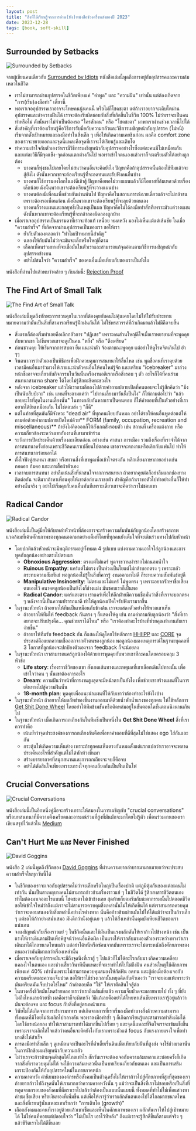 ```yaml
---
layout: post
title: "สิ่งที่ได้เรียนรู้จากการอ่าน(ฟัง)หนังสือช่วงครึ่งหลังของปี 2023"
date: 2023-12-28
tags: [book, soft-skill]
---
```


## Surrounded by Setbacks
![Surrounded by Setbacks](/assets/2023-12-28/2023-12-28-surrounded-by-setbacks.jpeg)

จากผู้เขียนคนเดียวกับ [Surrounded by Idiots](https://www.amazon.com/Surrounded-Idiots-Behavior-Effectively-Communicate/dp/1250179947) หนังสือเล่มนี้พูดถึงการอยู่กับอุปสรรคและความล้มเหลวในชีวิต

- เราไม่สามารถผ่านอุปสรรคในชีวิตเพียงแค่ "คำพูด" และ "ความฝัน" เท่านั้น แต่ต้องเกิดจาก "การ(เริ่ม)ลงมือทำ" เดี๋ยวนี้
- พอเราเจออุปสรรคเราอาจจะโทษคนนู้นคนนี้ หรือไม่ก็โชคชะตา แต่ถ้าเราอยากจะเติบโตผ่านอุปสรรคและล่าความฝันได้ เราจะต้องรับผิดชอบกับสิ่งที่เกิดขึ้นในชีวิต 100% ไม่ว่าเราจะเป็นคนทำหรือไม่ ดังนั้นเราไม่จำเป็นต้องรอ "ใครสักคน" หรือ "โชคชะตา" มาพาเราผ่านช่วงเวลานี้ไปได้
- สิ่งสำคัญที่เราต้องเรียนรู้คือวิธีการรับมือกับความกลัวและวิธีการเผชิญหน้ากับอุปสรรค (ไม่หนี) เริ่มจากตั้งเป้าหมายและลงมือทำในสิ่งเล็ก ๆ เพื่อให้เกิดความเคยชินก่อน ผลคือ comfort zone ของเราจะขยายออกและจุดนี้แหละคือจุดที่เราจะได้เรียนรู้และเติบโต
- ทำความเข้าใจกับตัวเองว่าเรามีวิธีการเผชิญหน้ากับอุปสรรคอย่างไรซึ่งแต่ละคนมีไม่เหมือนกัน และแต่ละวิธีก็มีจุดแข็ง-จุดอ่อนแตกต่างกันไป พอเราเข้าใจตนเองแล้วเราก็จะเตรียมตัวได้อย่างถูกต้อง
  - บางคนก็พุ่งชนไปเลยโดยไม่สนว่าคนอื่นจะคิดยังไง ปัญหาคือถ้าอุปสรรคนั้นต้องใช้ทีมแล้วจะสู้ยังไง ดังนั้นพวกเขาจะต้องเรียนรู้ที่จะอดทนและรับฟังคนอื่นบ้าง
  - บางคนก็ใช้การมองโลกในแง่ดีเข้าสู้ ปัญหาคือพอไม่วางแผนแล้วก็มีโอกาสที่ล้มเหลวด้วยเรื่องเล็กน้อย ดังนั้นพวกเขาจะต้องเรียนรู้ที่จะวางแผนบ้าง
  - บางคนต้องมีเพื่อนเพื่อช่วยกันผ่านพ้นไป ปัญหาคือในสถานการณ์ฉายเดี่ยวแล้วจะไม่กล้าชนเพราะต้องรอเพื่อนก่อน ดังนั้นพวกเขาจะต้องเรียนรู้ที่จะลุยด้วยตนเอง
  - บางคนก็วางแผนและกลยุทธิ์เป็นเหตุเป็นผล ปัญหาคือไม่ได้ลงมือทำสักทีเพราะมัวแต่วางแผน ดังนั้นพวกเขาจะต้องเรียนรู้ที่จะกล้าลองผิดลองถูกบ้าง
- เมื่อเราเจออุปสรรคเป็นธรรมดาที่เราจะท้อแท้ เหนื่อย หมดหวัง มองไม่เห็นแม้แต่เส้นชัย ในเมื่อ "ความสำเร็จ" ที่เกิดจากผ่านอุปสรรคเป็นของเรา ขอให้เรา
  - ย้ำกับตัวเองตลอดว่า "ทำไมเป้าหมายนี้สำคัญ"
  - ฉลองให้กับมันไม่ว่าจะมันจะเล็กหรือใหญ่ก็ตาม
  - เลือกเพื่อนร่วมทางที่จะเชื่อมั่นในตัวเราและสามารถแก้จุดอ่อนตามวิธีการเผชิญหน้ากับอุปสรรคข้างบน
  - อย่าไปสนใจว่า "ความสำเร็จ" ของคนอื่นเมื่อเทียบกับของเราเป็นยังไง

หนังสือที่อ่านไปแล้วพบว่าคล้าย ๆ กับเล่มนี้: [Rejection Proof](https://www.amazon.com/Rejection-Proof-Became-Invincible-Through/dp/080414138X)

## The Find Art of Small Talk
![The Find Art of Small Talk](/assets/2023-12-28/2023-12-28-the-fine-art-of-small-talk.jpeg)

หนังสือเล่มนี้พูดถึงทักษะการชวนคุยในเวลาที่ต้องคุยกับคนไม่คุ้นเคยโดยไม่ให้ใบ้รับประทาน หมายความว่ามันเป็นสิ่งที่สามารถเรียนรู้ฝึกฝนกันได้ ไม่ใช่พรสวรรค์ที่ถ้าเกิดมาแล้วไม่มีคือจบสิ้น

- สิ่งแรกก็ต้องเริ่มทำเลยคือเลิกกลัวการ "ปฏิเสธ" เพราะคนส่วนใหญ่ดีใจเมื่อเราพยายามที่จะพูดคุยกับพวกเขา ไม่งั้นพวกเขาจะดูเป็นคน "หยิ่ง" หรือ "ตึงเครียด"
- ก่อนชวนคุย ให้เริ่มจากการสบตา ยิ้ม แนะนำตัว จ้องตาขณะพูดคุย แต่อย่าให้ดูโรคจิตเกินไป ฮ่า ๆๆ
- จินตนาการว่าตัวเองเป็นพิธีกรเพื่อฝึกควบคุมการสนทนาให้ลื่นไหล เช่น พูดชื่อคนที่เราคุยด้วย เวลามีคนอื่นมาร่วมวงให้เราแนะนำตัวคนอื่นให้คนใหม่รู้จัก และเตรียม "icebreaker" มาล่วงหน้าซึ่งอาจจะเกี่ยวกับกิจกรรมในวันนั้นหรืองานอดิเรกหรือสิ่งรอบ ๆ ตัว อะไรก็ได้ที่คนร่วมสนทนาสามารถ share ได้โดยไม่รู้สึกตะขิดตะขวงใจ
- หลังจาก icebreaker แล้วให้เราถามลึกลงไปด้วยคำถามปลายเปิดที่คนตอบจะไม่รู้สึกคิดว่า "มึงเป็นนับสืบป่ะวะ" เช่น แทนที่จะถามแค่ว่า "ไปงานเลี้ยงมาวันนี้เป็นไง" ก็ให้ถามต่อไปว่า "แล้วชอบอะไรที่สุดในงานเลี้ยงนั้น" ในทางกลับกันหากเราเป็นคนตอบ ก็ให้คำตอบที่เป็นตัวอย่างที่เราอยากได้ยินเหมือนกัน ไม่ใช่ตอบส่ง ๆ "ก็ดี"
- แต่ในท้ายที่สุดมันก็มีจังหวะ "dead air" ที่ทุกคนเงียบกันหมด อย่าได้รอให้คนอื่นพูดต่อแต่ให้ถามต่อด้วยคำถามปลายเปิดใหม่ด้วย** FORM (family, occupation, recreation and miscellaneous)** ถ้ายังไม่คิดออกก็ให้สังเกตสิ่งรอบตัว เช่น สถานที่ เครื่องแต่งกาย หรือความเกี่ยวข้องระหว่างเขากับงานที่เขามาเข้าร่วม
- ระวังการเปิดประเด็นด้วยเรื่องละเอียดอ่อน อย่างเช่น ศาสนา การเมือง รวมถึงเรื่องที่เราจำได้จากการสนทนาครั้งก่อนเพราะชีวิตคนเราเปลี่ยนไปตลอด เขาอาจจะตกงานหรือเลิกกับแฟนไป ทำให้การสนทนากร่อยเอาได้
- ตั้งใจฟังคู่สนทนา สบตา หรือทวนสิ่งที่เขาพูดเพื่อเข้าใจตรงกัน หลีกเลี่ยงภาษากายอย่างเช่น กอดอก ก้มคอ แกะเกาเสื้อผ้าตัวเอง
- เวลาจบการสนทนา อย่าลืมเน้นสิ่งที่น่าสนใจจากการสนทนา ถ้าอยากคุยต่อก็อย่าลืมแลกช่องทางติดต่อกัน จะดีมากถ้าหาเพื่อนคุยให้เขาต่อก่อนเราขอตัว สำคัญคือถ้าเราขอตัวไปทำอย่างอื่นก็ให้ทำอย่างนั้นจริง ๆ อย่าไปเริ่มคุยกับคนอื่นทันทีเพราะเดี๋ยวเขาจะคิดว่าเราไม่ชอบเขา

## Radical Candor
![Radical Candor](/assets/2023-12-28/2023-12-28-radical-candor.jpeg)

หนังสือเล่มนี้เป็นคู่มือให้กับเหล่าหัวหน้าที่ต้องการจะสร้างความสัมพันธ์กับลูกน้องโดยสร้างสภาพแวดล้อมที่เค้นศักยภาพของทุกคนออกมาอย่างเต็มที่โดยที่ทุกคนยังเต็มใจที่จะเดินร่วมทางไปกับหัวหน้า

- โดยปกติแล้วหัวหน้าจะมีพฤติกรรมอยู่ทั้งหมด 4 รูปแบบ แบ่งตามความเอาใจใส่ลูกน้องและการพูดกับลุกน้องอย่างตรงไปตรงมา
  - **Obnoxious Aggression**: ตรงแต่ไม่แคร์ พูดจาขวานผ่าซากไม่ถนอมน้ำใจ
  - **Ruinous Empathy**: แคร์แต่ไม่ตรง เป็นห่วงเป็นใยแต่ไม่กล้าบอกตรง ๆ เพราะกลัวกระทบความสัมพันธ์ พอลูกน้องไม่รู้ในสิ่งที่ควรรู้ งานออกมาไม่ดี ก็ระทบความสัมพันธ์อยู่ดี
  - **Manipulative Insincerity**: ไม่ตรงและไม่แคร์ ไม่พูดตรง ๆ เพราะอยากรักษาชื่อเสียงตนเองไว้ อนาคตลูกน้องเป็นยังไงก็ช่างแม่ง มันชอบเราก็เป็นพอ
  - **Radical Candor**: แคร์และตรง เราแคร์เพื่อให้อีกฝ่ายมีความเชื่อมั่นว่าสิ่งที่เราจะบอกตรง ๆ หลังจากนี้เป็นความปรารถนาดี ทำให้ลูกน้องเปิดใจรับฟังเรามากขึ้น
- ในฐานะหัวหน้า ถ้าอยากให้ทีมเป็นเหมือนกับข้างต้น เราจะแสดงตัวอย่างให้พวกเขาเห็น
  - ถ้าอยากให้ทีมให้ feedback กันตรง ๆ ก็แสดงให้ดู เช่น ถามคำถามกับลูกน้องว่า "สิ่งที่เราอยากจะปรับปรุงคือ... คุณช่วยเราได้ไหม" หรือ "เราต้องทำอะไรบ้างที่ช่วยคุณทำงานกับเราง่ายขึ้น"
  - ถ้าอยาให้ทีมรับ feedback กัน ก็แสดงให้ดูโดยใช้หลักการ [HHIIPP](https://www.radicalcandor.com/blog/a-hip-approach-to-feedback/) และ [CORE](https://www.radicalcandor.com/blog/core-feedback/) จุดประสงค์คือแยกความเชื่อออกจากตัวตนของลูกน้อง พอลูกน้องมองเหตุการณ์ในฐานะบุคคลที่ 3 โอกาสที่ลูกน้องจะปกป้องตัวเองจาก feedback ก็จะน้อยลง
- ในฐานะหัวหน้า เราสามารถแคร์ลูกน้องได้ด้วยการพูดคุยกับพวกเขาทีละคนโดยครอบคลุม 3 หัวข้อ
  - **Life story**: เรื่องราวชีวิตของเขา สังเกตเส้นทางและเหตุผลที่เขาเลือกเดินไปทางนั้น เพื่อเข้าใจว่าคน ๆ นั้นเขาต้องการอะไร
  - **Dream**: ความฝันว่าหน้าที่การงานสูงสุดจะมีหน้าตาเป็นยังไง เพื่อช่วยเขาสร้างแผนที่ในการเดินทางไปสู่ความฝันนั้น
  - **18-month plan**: พูดคุยเพื่อแนะนำแผนที่ให้กับเขาว่าต้องทำอะไรยังไงบ้าง
- ในฐานะหัวหน้า ถ้าอยากให้ผลลัพธ์ของชิ้นงานออกมาดีด้วยน้ำพักน้ำแรงของทุกคน ให้ใช้หลักการ [Get Shit Done Wheel](https://www.radicalcandor.com/podcast/s4-e2-the-gsd-wheel/) โดยอย่าให้ทีมข้ามขั้นหรือติดหล่มอยู่ในขั้นตอนใดขั้นตอนนึงนานเกินไป
- ในฐานะหัวหน้า เมื่อเกิดการถกเถียงกันในทีมซึ่งเป็นหนึ่งใน **Get Shit Done Wheel** สิ่งที่เราควรทำคือ
  - เน้นย้ำว่าจุดประสงค์ของการถกเถียงกันคือเพื่อหาคำตอบที่ดีที่สุดไม่ใช่แสดง ego ใส่กันและกัน
  - กระตุ้นให้เกิดความเห็นต่าง เพราะถ้าทุกคนเห็นตรงกันหมดตั้งแต่แรกแปลว่าเราอาจจะพลาดประเด็นอะไรที่สำคัญแต่ไม่ได้ทักท้วงขึ้นมา
  - สร้างบรรยากาศที่สนุกสนานและการถกเถียงจะจบก็คือจบ
  - อย่าได้ตัดสินใจเพียงเพราะเกรงใจทุกคนเถียงกันเป็นฟืนเป็นไฟ

## Crucial Conversations
![Crucial Conversations](/assets/2023-12-28/2023-12-28-crucial-conversations.webp)

หนังสือเล่มนี้เป็นอีกหนึ่งคู่มือจะสร้างเกราะให้สมองในการเผชิญกับ "crucial conversations" หรือบทสนทนาที่มีความตึงเครียดและอารมณ์ร่วมที่สูงที่มันมักจะมาโดยไม่รู้ตัว เพื่อนร่วมงานของเราเขียนสรุปไว้แล้วใน [Medium](https://medium.com/@pongpipatkawlerk/crucial-conversation-%E0%B9%81%E0%B8%9A%E0%B8%9A%E0%B8%84%E0%B8%99%E0%B8%9E%E0%B8%B9%E0%B8%94%E0%B9%84%E0%B8%A1%E0%B9%88%E0%B8%84%E0%B9%88%E0%B8%AD%E0%B8%A2%E0%B9%80%E0%B8%81%E0%B9%88%E0%B8%87-%E0%B9%81%E0%B8%95%E0%B9%88%E0%B8%A3%E0%B8%B1%E0%B8%81%E0%B8%AB%E0%B8%A1%E0%B8%94%E0%B9%83%E0%B8%88-part-1-1ba9eb5f8746)

## Can't Hurt Me และ Never Finished
![David Goggins](/assets/2023-12-28/2023-12-28-david-goggins.png)

หนังสือ 2 เล่มนี้พูดถึงชีวิตของ [David Goggins](https://davidgoggins.com/) ที่ผ่านความยากลำบากมามากมายกว่าจะประสบความสำเร็จในทุกวันนี้ได้

- ในชีวิตของเราจะเจอกับอุปสรรคไม่ว่าจะเล็กหรือใหญ่เป็นเรื่องปกติ แต่ภูมิคุ้มกันของแต่ละคนไม่เท่ากัน นั่นเป็นสาเหตุบางคนไม่สามารถก้าวข้ามเรื่องราวแย่ ๆ ในชีวิตได้ รู้สึกสงสารชีวิตตนเองทำไมต้องมาเจออะไรแบบนี้ โชคชะตาไม่เข้าข้างเลย สุดท้ายก็ยอมรับกับชะตากรรมนั้นไปตลอดชีวิต ขอให้เข้าใจใหม่ว่าถึงแม้เราจะไม่สามารถควบคุมสิ่งเหล่านั้นไม่ให้เกิดขึ้นได้ แต่เราสามารถควบคุมว่าเราจะตอบสนองกับสิ่งเหล่านี้อย่างไรต่างหาก นั่นคือก้าวข้ามผ่านมันไปให้ได้แม้ว่าจะเป็นก้าวเล็ก ๆ แต่ขอให้ก้าวย่างสม่ำเสมอ มันดีกว่านั่งอยู่เฉย ๆ แล้วให้สิ่งเหล่านั้นคุมบังเหียนชีวิตของเราแน่นอน
- จงเผชิญหน้ากับเรื่องราวแย่ ๆ ในชีวิตนั้นและใช้มันเป็นแรงผลักดันให้เราก้าวไปข้างหน้า เช่น เป็นแรงให้เราเดินตามฝันเพื่อพิสูจน์ว่าคนอื่นคิดผิด เป็นแรงให้เรากลับมามองตัวเองระหว่างทางว่าเราเดินมาได้ไกลขนาดไหนแล้ว แต่อย่าได้หนีหรือซ่อนจากมันเพราะเราจะไม่ตระหนักถึงศักยภาพของตนเองว่ามันมีมากกว่าเรื่องเหล่านั้น
- เมื่อเราเจอกับอุปสรรคมันจะมีถึงจุดนึงที่เราสู้ ๆ ไปแล้วก็ไม่ได้อะไรกลับมา เกิดความเคลือบแคลงใจในตนเอง และช่วงเสี้ยววินาทีนั้นแหละที่จะเราทำให้ไปไม่ถึงฝัน คนส่วนใหญ่ใช้ศักยภาพเพียงแค่ 40% เท่านั้นเพราะไม่สามารถควบคุมสมองให้กัดฟัน อดทน และสู้ต่อเมื่อต้องเจอกับความเครียดและความเจ็บปวด ขอให้เราใช้ช่วงเวลานั้นหยุดคิดกับตัวเองว่า "เราจะยอมแพ้เพราะว่ามันเครียดมันเจ็บปวดใช่ไหม" ถ้าคำตอบคือ "ใช่" ให้เราตัดสินใจสู้ต่อ
- ในบางครั้งชีวิตมันโหดร้ายหลอกเราว่าเราถึงเส้นชัยแล้ว ความเจ็บปวดจะมลายหายไป ทั้ง ๆ ที่ยังไม่ถึงไหนเลยด้วยซ้ำ ผลคือเราก็จะผิดหวัง วิธีแก้เลยคืออย่าได้โหยหาเส้นชัยเพราะเรารู้อยู่แล้วว่ามันจะต้องจบ และ focus กับสิ่งที่อยู่ตรงหน้าแทน
- วินัยไม่ได้เกิดจากการเข้ากรมทหาร แต่เกิดจากการที่เราเริ่มลงมือทำบางสิ่งด้วยความสามารถทั้งหมดที่มีโดยไม่ล้มเลิกไปกลางคัน พอเราลงมือทำซ้ำ ๆ ก็เกิดกาเรียนรู้และสามารถทำสิ่งเดิมได้โดยใช้แรงน้อยลง ทำให้เราสามารถทำได้มากขึ้นไปเรื่อย ๆ และจุดนี้แหละที่จิตใจเราจะเข้มแข็งขึ้นเพราะเราจะเลิกใส่ใจแล้วว่าคนอื่นจะคิดยังไงกับเราเพราะมัวแต่ focus กับแรงกายแรงใจเพื่อทำบางสิ่งให้สำเร็จ
- การลงมือทำสิ่งเล็ก ๆ ดูเหมือนจะเป็นอะไรที่ต่ำเตี้ยเรี่นดินเมื่อเทียบกับฝันที่สูงส่ง จงใช้ช่วงเวลานั้นในการฝึกซ้อมเผชิญหน้ากับความกลัว
- ไม่ว่าเราจะก้าวข้ามจุดต่ำสุดได้ไกลเท่าไร สักวันเราจะต้องเจอกับความล้มเหลวและบ่อยครั้งก็เกิดจากสิ่งที่เราควบคุมไม่ได้ จงใช้ความล้มเหลวนั้นเป็นบทเรียนเกี่ยวกับตนเอง และเป็นการเสริมเกราะป้องกันให้กับอุปสรรคใหม่ในภายภาคหน้า
- ความคาดหวัง ค่านิยมขององค์กรหรือสังคมเป็นตัวฉุดรั้งไม่ให้เราก้าวไปสู่ศักยภาพที่สูงที่สุดของเรา ถ้าอยากก้าวไปถึงจุดนั้นให้เรามากกว่าความคาดหวังนั้น ๆ แม้ว่าจะเป็นสิ่งที่เราไม่ชอบหรือเป็นสิ่งที่หลุดจากกรอบของสังคมที่ตีตราเราไปแล้วว่าต้องเป็นแบบนั้นแบบนี้ ทั้งหมดที่ทำไม่ใช่เพื่อแสวงหาคำชม ชื่อเสียง หรือเงินทองที่เพิ่มขึ้น แต่เพื่อให้เรารู้ว่าเราผลักดันตนเองไปได้ไกลมากขนาดไหน และสิ่งที่เรยนรู้นั่นแหละเขาเรียกว่า "การเติบโต (growth)"
- เลือกสังคมและคนที่เราอยู่ด้วยแล้วเขาเชื่อและเห็นในศักยภาพของเรา ผลักดันเราให้ไปสู่เป้าหมายได้ ไม่ใช่คนที่คอยแต่ปลอบใจว่า "ไม่เป็นไร เอาไว้ทีหลัง" ถึงแม้เราจะรู้สึกดีขึ้นก็ตามแต่จริง ๆ แล้วชีวิตเราไม่ได้ดีขึ้นเลย
